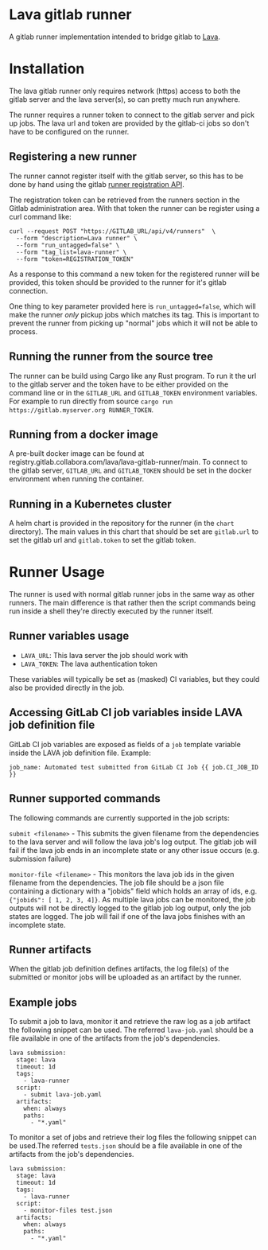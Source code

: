 # Lava gitlab runner

A gitlab runner implementation intended to bridge gitlab to
[Lava](https://lavasoftware.org/).


# Installation

The lava gitlab runner only requires network (https) access to both the gitlab
server and the lava server(s), so can pretty much run anywhere.

The runner requires a runner token to connect to the gitlab server and pick up
jobs. The lava url and token are provided by the gitlab-ci jobs so don't have
to be configured on the runner.

## Registering a new runner

The runner cannot register itself with the gitlab server, so this has to be
done by hand using the gitlab
[runner registration API](https://docs.gitlab.com/ee/api/runners.html#register-a-new-runner).

The registration token can be retrieved from the runners section in the Gitlab
administration area. With that token the runner can be register using a curl
command like:
```
curl --request POST "https://GITLAB_URL/api/v4/runners"  \
  --form "description=Lava runner" \
  --form "run_untagged=false" \
  --form "tag_list=lava-runner" \
  --form "token=REGISTRATION_TOKEN"
```

As a response to this command a new token for the registered runner will be
provided, this token should be provided to the runner for it's gitlab
connection.

One thing to key parameter provided here is `run_untagged=false`, which will
make the runner *only* pickup jobs which matches its tag. This is important to
prevent the runner from picking up "normal" jobs which it will not be able to
process.

## Running the runner from the source tree

The runner can be build using Cargo like any Rust program. To run it the url to
the gitlab server and the token have to be either provided on the command line
or in the `GITLAB_URL` and `GITLAB_TOKEN` environment variables. For example to
run directly from source `cargo run https://gitlab.myserver.org RUNNER_TOKEN`.

## Running from a docker image

A pre-built docker image can be found at
registry.gitlab.collabora.com/lava/lava-gitlab-runner/main. To connect to the
gitlab server, `GITLAB_URL` and `GITLAB_TOKEN` should be set in the docker
environment when running the container.

## Running in a Kubernetes cluster

A helm chart is provided in the repository for the runner (in the `chart`
directory). The main values in this chart that should be set are `gitlab.url` to
set the gitlab url and `gitlab.token` to set the gitlab token.

# Runner Usage

The runner is used with normal gitlab runner jobs in the same way as other
runners. The main difference is that rather then the script commands being run
inside a shell they're directly executed by the runner itself.

## Runner variables usage

* `LAVA_URL`: This lava server the job should work with
* `LAVA_TOKEN`: The lava authentication token

These variables will typically be set as (masked) CI variables, but they could
also be provided directly in the job.

## Accessing GitLab CI job variables inside LAVA job definition file

GitLab CI job variables are exposed as fields of a ``job`` template variable
inside the LAVA job definition file. Example:

```
job_name: Automated test submitted from GitLab CI Job {{ job.CI_JOB_ID }}
```

## Runner supported commands

The following commands are currently supported in the job scripts:

`submit <filename>` - This submits the given filename from the dependencies to
the lava server and will follow the lava job's log output. The gitlab job will
fail if the lava job ends in an incomplete state or any other issue occurs
(e.g. submission failure)




`monitor-file <filename>` - This monitors the lava job ids in the given filename
from the dependencies. The job file should be a json file containing a
dictionary with a "jobids" field which holds an array of ids, e.g.
`{"jobids": [ 1, 2, 3, 4]}`. As multiple lava jobs can be monitored, the job
outputs will not be directly logged to the gitlab job log output, only the job
states are logged. The job will fail if one of the lava jobs finishes with an
incomplete state.

## Runner artifacts

When the gitlab job definition defines artifacts, the log file(s) of the
submitted or monitor jobs will be uploaded as an artifact by the runner.

## Example jobs

To submit a job to lava, monitor it and retrieve the raw log as a job artifact
the following snippet can be used. The referred `lava-job.yaml` should be a file
available in one of the artifacts from the job's dependencies.

```
lava submission:
  stage: lava
  timeout: 1d
  tags:
    - lava-runner
  script:
    - submit lava-job.yaml
  artifacts:
    when: always
    paths:
      - "*.yaml"
```

To monitor a set of jobs and retrieve their log files the following snippet can
be used.The referred `tests.json` should be a file available in one of the
artifacts from the job's dependencies.

```
lava submission:
  stage: lava
  timeout: 1d
  tags:
    - lava-runner
  script:
    - monitor-files test.json
  artifacts:
    when: always
    paths:
      - "*.yaml"
```
